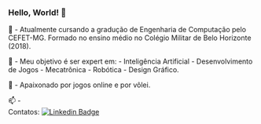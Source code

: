 ### Hello, World! 👋

🔭 - Atualmente cursando a gradução de Engenharia de Computação pelo CEFET-MG. Formado no ensino médio no Colégio Militar de Belo Horizonte (2018). 

🌱 - Meu objetivo é ser expert em: - Inteligência Artificial - Desenvolvimento de Jogos - Mecatrônica - Robótica - Design Gráfico.

💬 - Apaixonado por jogos online e por vôlei.

📫 - <br/> Contatos: [![Linkedin Badge](https://img.shields.io/badge/-alexandreroque13-blue?style=flat-square&logo=Linkedin&logoColor=white&link=https://www.linkedin.com/in/alexandreroque13/)](https://www.linkedin.com/in/alexandreroque13/) 

